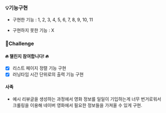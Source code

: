 ### 💡기능구현

- 구현한 기능 : 1, 2, 3, 4, 5, 6, 7, 8, 9, 10, 11

- 구현하지 못한 기능 : X

### 🔅Challenge

#### 🔥 챌린지 참여합니다! 🔥

- [x] 리스트 페이지 정렬 기능 구현
- [x] 러닝타임 시간 단위로의 출력 기능 구현

#### 사족

- 예시 리뷰글을 생성하는 과정에서 영화 정보를 일일이 기입하는게 너무 번거로워서 크롤링을 이용해 네이버 영화에서 필요한 정보들을 가져올 수 있게 구현.
